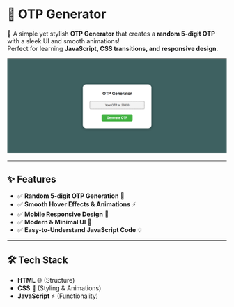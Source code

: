# 🔢 OTP Generator

🚀 A simple yet stylish **OTP Generator** that creates a **random 5-digit OTP** with a sleek UI and smooth animations!  
Perfect for learning **JavaScript, CSS transitions, and responsive design**.  

![OTP Generator Preview](screenshot.png)

---

## ✨ Features

- ✅ **Random 5-digit OTP Generation** 🔢  
- ✅ **Smooth Hover Effects & Animations** ⚡  
- ✅ **Mobile Responsive Design** 📱  
- ✅ **Modern & Minimal UI** 🎨  
- ✅ **Easy-to-Understand JavaScript Code** 💡  

---

## 🛠️ Tech Stack

- **HTML** 🌐 (Structure)  
- **CSS** 🎨 (Styling & Animations)  
- **JavaScript** ⚡ (Functionality)  
